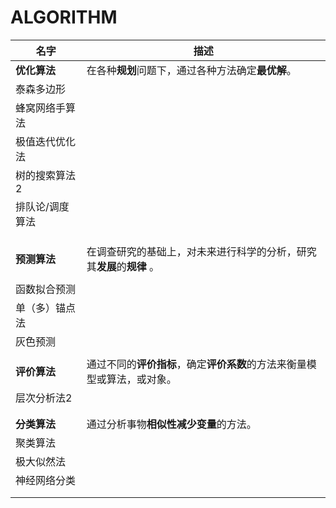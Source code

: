 # ALGORITHM

| 名字       | 描述                                       |
| -------- | ---------------------------------------- |
| **优化算法** | 在各种**规划**问题下，通过各种方法确定**最优解**。            |
| 泰森多边形    |                                          |
| 蜂窝网络手算法  |                                          |
| 极值迭代优化法  |                                          |
| 树的搜索算法2  |                                          |
| 排队论/调度算法 |                                          |
|          |                                          |
|          |                                          |
|          |                                          |
| **预测算法** | 在调查研究的基础上，对未来进行科学的分析，研究其**发展**的**规律** 。  |
|          |                                          |
| 函数拟合预测   |                                          |
| 单（多）锚点法  |                                          |
| 灰色预测     |                                          |
|          |                                          |
| **评价算法** | 通过不同的**评价指标**，确定**评价系数**的方法来衡量模型或算法，或对象。 |
| 层次分析法2   |                                          |
|          |                                          |
|          |                                          |
| **分类算法** | 通过分析事物**相似性减少变量**的方法。                    |
| 聚类算法     |                                          |
| 极大似然法    |                                          |
| 神经网络分类   |                                          |
|          |                                          |
|          |                                          |

